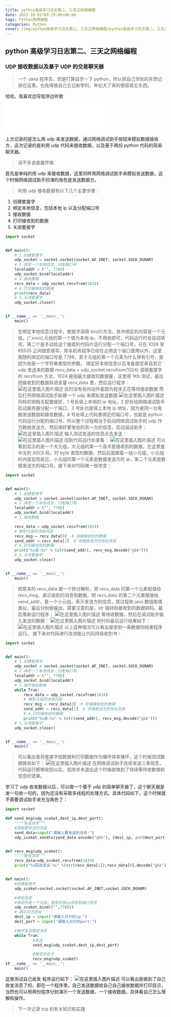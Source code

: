```yaml
---
title: python高级学习日志第二、三天之网络编程
date: 2022-10-01T09:29:00+08:00
tags: Python网络编程
categories: Python
cover: /img/python高级学习日志第二、三天之网络编程/python高级学习日志第二、三天之网络编程.jpg
---
```



## python 高级学习日志第二、三天之网络编程

### UDP 接收数据以及基于 UDP 的交易聊天器

> 一个 Java 程序员，但是打算自学一下 python，所以把自己学到的东西记录在这里。也免得我自己忘记新学的，年纪大了真的很容易忘东西。

哈哈，我喜欢边写程序边听歌

<iframe frameborder="no" border="0" marginwidth="0" marginheight="0" width=330 height=86 src="//music.163.com/outchain/player?type=2&id=502839372&auto=0&height=66"></iframe>

上次记录的是怎么用 udp 来发送数据，通过网络调试助手按钮来模拟数据接收方，这次记录的是利用 udp 代码来接收数据，以及基于两份 python 代码的简易聊天器。

> 话不多说直接开搞

首先是单纯的用 udp 来接收数据，这里同样用网络调试助手来模拟发送数据，这个时候网络调试助手扮演的角色是发送数据方。

> 利用 udp 接收数据有以下几个主要步骤：

1.  创建套接字
2.  绑定本地信息，包括本地 ip 以及分配端口号
3.  接收数据
4.  打印接收到的数据
5.  关闭套接字

```python
import socket


def main():
    # 1.创建套接字
    udp_socket = socket.socket(socket.AF_INET, socket.SOCK_DGRAM)
    # 2.绑定一个本地信息，分配端口号
    localaddr = ("", 7788)
    udp_socket.bind(localaddr)
    # 3.接收数据
    recv_data = udp_socket.recvfrom(1024)
    # 4.打印接收到的数据
    print(recv_data)
    # 5.关闭套接字
    udp_socket.close()


if __name__ == '__main__':
    main()

```

> 在绑定本地信息过程中，套接字调用 bind()方法，其中绑定的内容是一个元组，(",xxxx),元组的第一个值为本地 ip，不用些即可，代码运行时会自动填充，第二个是手动给这个接收的代码片运行分配一个端口号，可在 1024 至 65535 之间随意填写，除本机有程序已经在占用这个端口使用以外，这里我随机绑定的端口号是 7788，至于元组的第一个元素为什么带有引号，是因为他是一个字符串类型的参数。
> 绑定好本地信息以后准备接受来自其它 udp 发送来的数据
> recv_data = udp_socket.recvfrom(1024)
> 调用套接字的 recvfrom 方法，1024 是指最大接收的数据量，这里用 1Kb 测试，最后把接收到的数据存进变量
> recv_data 里，然后运行程序：
> ![在这里插入图片描述](https://img-blog.csdnimg.cn/20190108142647212.png?x-oss-process=image/watermark,type_ZmFuZ3poZW5naGVpdGk,shadow_10,text_aHR0cHM6Ly9ibG9nLmNzZG4ubmV0L3FxXzQwOTQ4Nzk1,size_16,color_FFFFFF,t_70)
> 此时没有任何动作是因为程序正在等待接收数据
> 然后打开网络调试助手新建一个 udp 来模拟发送数据
> ![在这里插入图片描述](https://img-blog.csdnimg.cn/20190108142911501.png?x-oss-process=image/watermark,type_ZmFuZ3poZW5naGVpdGk,shadow_10,text_aHR0cHM6Ly9ibG9nLmNzZG4ubmV0L3FxXzQwOTQ4Nzk1,size_16,color_FFFFFF,t_70)
> 同样的把相关配置做好，1 号处填上本地的 ip 地址，2 好处给网络调试助手启动服务器分配一个端口，3 号处也是填上本地 ip 地址，因为是同一台电脑发送数据和接收数据，4 号处填上代码里绑定的端口号，也就是 python 代码运行分配的端口号，所以整个过程相当于启动网络调试助手的 udp 作为数据发送方，然后填好要发给的另一方的信息。启动调试助手：
> ![在这里插入图片描述](https://img-blog.csdnimg.cn/20190108143524867.png?x-oss-process=image/watermark,type_ZmFuZ3poZW5naGVpdGk,shadow_10,text_aHR0cHM6Ly9ibG9nLmNzZG4ubmV0L3FxXzQwOTQ4Nzk1,size_16,color_FFFFFF,t_70)
> 输入测试发送的信息点击发送：
> ![在这里插入图片描述](https://img-blog.csdnimg.cn/2019010814362627.png?x-oss-process=image/watermark,type_ZmFuZ3poZW5naGVpdGk,shadow_10,text_aHR0cHM6Ly9ibG9nLmNzZG4ubmV0L3FxXzQwOTQ4Nzk1,size_16,color_FFFFFF,t_70)
> 回到代码运行处查看：
> ![在这里插入图片描述](https://img-blog.csdnimg.cn/20190108143653739.png?x-oss-process=image/watermark,type_ZmFuZ3poZW5naGVpdGk,shadow_10,text_aHR0cHM6Ly9ibG9nLmNzZG4ubmV0L3FxXzQwOTQ4Nzk1,size_16,color_FFFFFF,t_70)
> 可以看到显示的是一个大元组，大元组的第一个袁术是接收到的数据，在这里是中文的 ASCII 码，时 byte 类型的数据，然后后面跟着一组小元组，小元组的内容显而易见，小元组的第一个元素是数据发送方的 ip，第二个元素是数据发送方的端口号。接下来对代码做一些改变：

```python
import socket


def main():
    # 1.创建套接字
    udp_socket = socket.socket(socket.AF_INET, socket.SOCK_DGRAM)
    # 2.绑定一个本地信息，分配端口号
    localaddr = ("", 7788)
    udp_socket.bind(localaddr)
    # 3.接收数据

    recv_data = udp_socket.recvfrom(1024)
    # 解析元祖的消息内容
    recv_msg = recv_data[0]  # 存储接收到的数据
    send_addr = recv_data[1]  # 存储发送方的地址信息
    # 4.打印接收到的数据
    print("%s说:%s" % (str(send_addr), recv_msg.decode("gbk")))
    # 5.关闭套接字
    udp_socket.close()


if __name__ == '__main__':
    main()

```

> 把原本的 recv_data 做一个拆分解析，把 recv_data 的第一个元素赋值给 recv_msg，表示收到的消息和数据。把 recv_data 的第二个元素赋值给 send_addr，是一个小元组，表示发送方的信息，其过程和 java 数组取值类似，最后分别做输出，需要注意的是，str 强转和接收到的数据转码。最后重新运行程序：
> ![在这里插入图片描述](https://img-blog.csdnimg.cn/20190108144956841.png?x-oss-process=image/watermark,type_ZmFuZ3poZW5naGVpdGk,shadow_10,text_aHR0cHM6Ly9ibG9nLmNzZG4ubmV0L3FxXzQwOTQ4Nzk1,size_16,color_FFFFFF,t_70)
> 等待收数据，然后在调试助手输入发送的数据：
> ![在这里插入图片描述](https://img-blog.csdnimg.cn/20190108145034234.png?x-oss-process=image/watermark,type_ZmFuZ3poZW5naGVpdGk,shadow_10,text_aHR0cHM6Ly9ibG9nLmNzZG4ubmV0L3FxXzQwOTQ4Nzk1,size_16,color_FFFFFF,t_70)
> 则代码最后运行结果如下：
> ![在这里插入图片描述](https://img-blog.csdnimg.cn/20190108145056413.png?x-oss-process=image/watermark,type_ZmFuZ3poZW5naGVpdGk,shadow_10,text_aHR0cHM6Ly9ibG9nLmNzZG4ubmV0L3FxXzQwOTQ4Nzk1,size_16,color_FFFFFF,t_70)
> 以上这种情况可以看出是收到一条数据则结束程序运行。
> 接下来对代码进行改进能让代码持续收到书：

```python
import socket


def main():
    # 1.创建套接字
    udp_socket = socket.socket(socket.AF_INET, socket.SOCK_DGRAM)
    # 2.绑定一个本地信息，分配端口号
    localaddr = ("", 7788)
    udp_socket.bind(localaddr)
    # 3.循环接收数据
    while True:
        recv_data = udp_socket.recvfrom(1024)
        # 解析元祖的消息内容
        recv_msg = recv_data[0]  # 存储接收到的数据
        send_addr = recv_data[1]  # 存储发送方的地址信息
        # 4.打印接收到的数据
        print("%s说:%s" % (str(send_addr), recv_msg.decode("gbk")))
    # 5.关闭套接字
    udp_socket.close()


if __name__ == '__main__':
    main()

```

> 可以看出是将套接字收数据和打印数据作为循环体来循环，这个时候测试数据接收如下：
> ![在这里插入图片描述](https://img-blog.csdnimg.cn/20190108145507304.png?x-oss-process=image/watermark,type_ZmFuZ3poZW5naGVpdGk,shadow_10,text_aHR0cHM6Ly9ibG9nLmNzZG4ubmV0L3FxXzQwOTQ4Nzk1,size_16,color_FFFFFF,t_70)
> 在网络调试助手连续发送三条信息，代码运行都够收到以后，程序并未退出这个时候就做到了持续等待收数据和信息的效果。

学习了 udp 收发数据以后，可以做一个基于 udp 的简单聊天器了，这个聊天器是发一句收一句的，因为还没有采取多线程的处理方式。具体代码如下，这个时候就不需要调试助手来充当角色了：

```python
import socket

def send_msg(udp_scoket,dest_ip,dest_port):
    """"发送消息"""
    #获取要发送的内容
    send_data=input("请输入要发送的消息:")
    udp_scoket.sendto(send_data.encode("gbk"), (dest_ip, int(dest_port)))


def recv_msg(udp_scoket):
    """"接收消息"""
    recv_data=udp_scoket.recvfrom(1024)
    print("%s回消息说:%s" %(str(recv_data[1]),recv_data[0].decode("gbk")))


def main():
    #创建套接字
    udp_scoket=socket.socket(socket.AF_INET,socket.SOCK_DGRAM)

    #绑定信息
    #绑定的是一个元组，里面存放ip信息和端口信息
    udp_scoket.bind(("",7788))
    # 确定对方地址
    dest_ip = input("请输入对方的ip:")
    dest_port = input("请输入对方的port:")

    #循环发送接收消息
    while True:
            #发送
            send_msg(udp_scoket,dest_ip,dest_port)

            #接受并显示
            recv_msg(udp_scoket)
if __name__ == '__main__':
    main()
```

这里测试自己收发
程序运行如下：
![在这里插入图片描述](https://img-blog.csdnimg.cn/20190108150039481.png?x-oss-process=image/watermark,type_ZmFuZ3poZW5naGVpdGk,shadow_10,text_aHR0cHM6Ly9ibG9nLmNzZG4ubmV0L3FxXzQwOTQ4Nzk1,size_16,color_FFFFFF,t_70)
可以看出是做到了自己收发消息了的，即在一个程序里，自己发送数据给自己自己接收数据并打印显示，当然也可以用两份程序分别演示一个发送数据，一个接收数据。具体看自己怎么理解和操作。

> 下一次记录 tcp 的有关知识和实践
